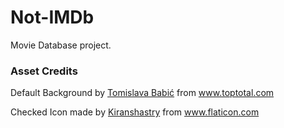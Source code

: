 # Not-IMDb

Movie Database project.

### Asset Credits

Default Background by <a href="https://behance.net/antitomi" title="Tomislava Babić" target="_blank">Tomislava Babić</a> from <a href= "https://www.toptal.com/designers/subtlepatterns/">www.toptotal.com</a>

Checked Icon made by <a href="https://www.flaticon.com/authors/kiranshastry" title="Kiranshastry">Kiranshastry</a> from <a href="https://www.flaticon.com/" title="Flaticon"> www.flaticon.com</a>